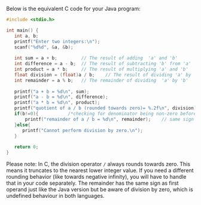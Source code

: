Below is the equivalent C code for your Java program:

```C
#include <stdio.h>

int main() {
   int a, b;
   printf("Enter two integers:\n");
   scanf("%d%d", &a, &b);
   
   int sum = a + b;         // The result of adding  'a' and 'b'
   int difference = a - b;  // The result of subtracting 'b' from 'a'
   int product = a * b;     // The result of multiplying 'a' and 'b'
   float division = (float)a / b;    // The result of dividing 'a' by 'b'. Here we have to typecast one operand as float for proper division.
   int remainder = a % b;   // The remainder of dividing  'a' by 'b'
   
   printf("a + b = %d\n", sum);
   printf("a - b = %d\n", difference);
   printf("a * b = %d\n", product);
   printf("quotient of a / b (rounded towards zero)= %.2f\n", division);    // truncates towards 0
   if(b!=0){           /*checking for denominator being non-zero before printing the remainder*/
       printf("remainder of a / b = %d\n", remainder);    // same sign as first operand
   }else{
      printf("Cannot perform division by zero.\n"); 
   }
   
   return 0;
}
```
Please note: In C, the division operator `/` always rounds towards zero. This means it truncates to the nearest lower integer value. If you need a different rounding behavior (like towards negative infinity), you will have to handle that in your code separately. The remainder has the same sign as first operand just like the Java version but be aware of division by zero, which is undefined behaviour in both languages.

